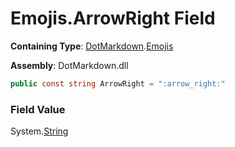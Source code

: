 # Emojis\.ArrowRight Field

**Containing Type**: [DotMarkdown](../../README.md)\.[Emojis](../README.md)

**Assembly**: DotMarkdown\.dll

```csharp
public const string ArrowRight = ":arrow_right:"
```

### Field Value

System\.[String](https://docs.microsoft.com/en-us/dotnet/api/system.string)